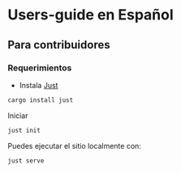 # Users-guide en Español

## Para contribuidores

### Requerimientos

* Instala [Just](https://github.com/casey/just) 
```bash
cargo install just
```

Iniciar

```bash
just init
```

Puedes ejecutar el sitio localmente con:

```bash
just serve
```
